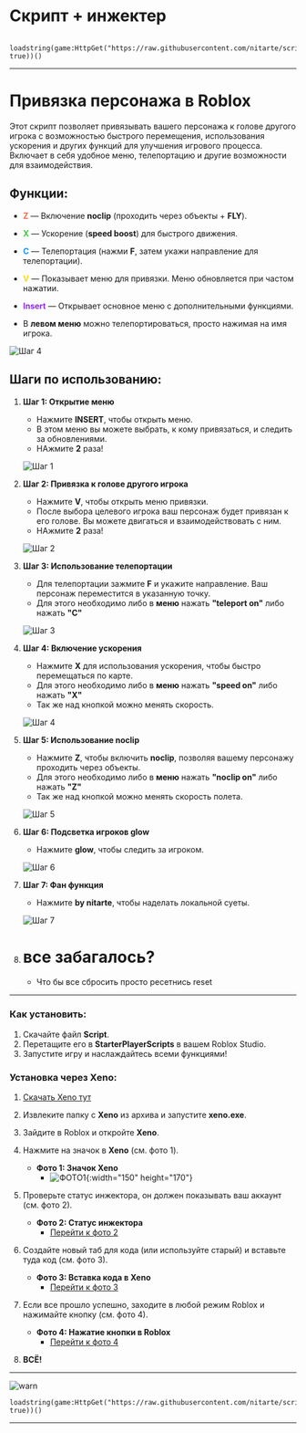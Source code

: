# Скрипт + инжектер
```
 loadstring(game:HttpGet("https://raw.githubusercontent.com/nitarte/scriprtrb/refs/heads/main/Script.lua", true))()
```
---

# Привязка персонажа в Roblox

Этот скрипт позволяет привязывать вашего персонажа к голове другого игрока с возможностью быстрого перемещения, использования ускорения и других функций для улучшения игрового процесса. Включает в себя удобное меню, телепортацию и другие возможности для взаимодействия.

## Функции:
- <span style="color:#FF6347;">**Z**</span> — Включение **noclip** (проходить через объекты + **FLY**).
- <span style="color:#32CD32;">**X**</span> — Ускорение (**speed boost**) для быстрого движения.
- <span style="color:#1E90FF;">**C**</span> — Телепортация (нажми **F**, затем укажи направление для телепортации).
- <span style="color:#FFD700;">**V**</span> — Показывает меню для привязки. Меню обновляется при частом нажатии.
- <span style="color:#8A2BE2;">**Insert**</span> — Открывает основное меню с дополнительными функциями.

- В **левом меню** можно телепортироваться, просто нажимая на имя игрока.

![Шаг 4](https://media.discordapp.net/attachments/1343257652217778267/1343258675166449664/image.png?ex=67bc9ea0&is=67bb4d20&hm=20a5a9a549f89278e7368d1e362a7ff3435d7cc0d726b9a46248680027313f9e&=&format=webp&quality=lossless&width=1216&height=684)

## Шаги по использованию:

1. **Шаг 1: Открытие меню**
    - Нажмите **INSERT**, чтобы открыть меню.
    - В этом меню вы можете выбрать, к кому привязаться, и следить за обновлениями.
    - НАжмите **2** раза!

    ![Шаг 1](https://i.postimg.cc/c4cmkpd2/image.png)

2. **Шаг 2: Привязка к голове другого игрока**
    - Нажмите **V**, чтобы открыть меню привязки.
    - После выбора целевого игрока ваш персонаж будет привязан к его голове. Вы можете двигаться и взаимодействовать с ним.
    - НАжмите **2** раза!

    ![Шаг 2](https://i.postimg.cc/jjRQHZVK/image.png)

3. **Шаг 3: Использование телепортации**
    - Для телепортации зажмите **F** и укажите направление. Ваш персонаж переместится в указанную точку.
    - Для этого необходимо либо в **меню** нажать **"teleport on"** либо нажать **"C"**

    ![Шаг 3](https://i.postimg.cc/Njbq7Cyk/image.png)

4. **Шаг 4: Включение ускорения**
    - Нажмите **X** для использования ускорения, чтобы быстро перемещаться по карте.
    - Для этого необходимо либо в **меню** нажать **"speed on"** либо нажать **"X"**
    - Так же над кнопкой можно менять скорость.

    ![Шаг 4](https://i.postimg.cc/Njbq7Cyk/image.png)

5. **Шаг 5: Использование noclip**
    - Нажмите **Z**, чтобы включить **noclip**, позволяя вашему персонажу проходить через объекты.
    - Для этого необходимо либо в **меню** нажать **"noclip on"** либо нажать **"Z"**
    - Так же над кнопкой можно менять скорость полета.

    ![Шаг 5](https://i.postimg.cc/Njbq7Cyk/image.png)

6. **Шаг 6: Подсветка игроков glow**
    - Нажмите **glow**, чтобы следить за игроком.

    ![Шаг 6](https://i.postimg.cc/TP9VPm4w/image.png)

7. **Шаг 7: Фан функция**
    - Нажмите **by nitarte**, чтобы наделать локальной суеты.

    ![Шаг 7](https://i.postimg.cc/qMNXJNrc/cursed.png)

8. # все забагалось?
    - Что бы все сбросить просто ресетнись reset
---

### Как установить:
1. Скачайте файл **Script**.
2. Перетащите его в **StarterPlayerScripts** в вашем Roblox Studio.
3. Запустите игру и наслаждайтесь всеми функциями!


### Установка через Xeno:

1. [Скачать Xeno тут](https://xenoexecutor.com/)
2. Извлеките папку с **Xeno** из архива и запустите **xeno.exe**.
3. Зайдите в Roblox и откройте **Xeno**.
4. Нажмите на значок в **Xeno** (см. фото 1).  
   - **Фото 1: Значок Xeno**  
     - ![ФОТО1](https://github.com/user-attachments/assets/d0e175a8-0d45-4b40-bcc9-606a391b3632){:width="150" height="170"}


5. Проверьте статус инжектора, он должен показывать ваш аккаунт (см. фото 2).  
   - **Фото 2: Статус инжектора**  
     - [Перейти к фото 2](ссылка_на_фото2)

6. Создайте новый таб для кода (или используйте старый) и вставьте туда код (см. фото 3).  
   - **Фото 3: Вставка кода в Xeno**  
     - [Перейти к фото 3](ссылка_на_фото3)

7. Если все прошло успешно, заходите в любой режим Roblox и нажимайте кнопку (см. фото 4).  
   - **Фото 4: Нажатие кнопки в Roblox**  
     - [Перейти к фото 4](ссылка_на_фото4)

8. **ВСЁ!**

---

![warn](https://i.postimg.cc/vZzRG2b6/5.png)
```
loadstring(game:HttpGet("https://raw.githubusercontent.com/nitarte/scriprtrb/refs/heads/main/Script.lua", true))()
```
---
